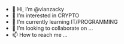- 👋 Hi, I’m @vianzacky
- 👀 I’m interested in CRYPTO
- 🌱 I’m currently learning IT/PROGRAMMING
- 💞️ I’m looking to collaborate on ...
- 📫 How to reach me ...

<!---
jhonkok/jhonkok is a ✨ special ✨ repository because its `README.md` (this file) appears on your GitHub profile.
You can click the Preview link to take a look at your changes.
--->
